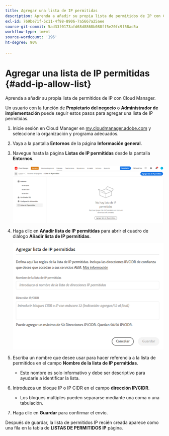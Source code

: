 ```yaml
---
title: Agregar una lista de IP permitidas
description: Aprenda a añadir su propia lista de permitidos de IP con Cloud Manager.
exl-id: 769be71f-5c11-4f98-8906-7a5667a25aee
source-git-commit: 5ad33f0173afd68d8868b088ff5e20fc9f58ad5a
workflow-type: tm+mt
source-wordcount: '196'
ht-degree: 90%

---
```



# Agregar una lista de IP permitidas {#add-ip-allow-list}

Aprenda a añadir su propia lista de permitidos de IP con Cloud Manager.

Un usuario con la función de **Propietario del negocio** o **Administrador de implementación** puede seguir estos pasos para agregar una lista de IP permitidas.

1. Inicie sesión en Cloud Manager en [my.cloudmanager.adobe.com](https://my.cloudmanager.adobe.com/) y seleccione la organización y programa adecuados.

1. Vaya a la pantalla **Entornos** de la página **Información general**.

1. Navegue hasta la página **Listas de IP permitidas** desde la pantalla **Entornos**.

   ![Opción Listas de IP permitidas del panel lateral](/help/implementing/cloud-manager/assets/ip-allow-list/ip-allow-list-create.png)

1. Haga clic en **Añadir lista de IP permitidas** para abrir el cuadro de diálogo **Añadir lista de IP permitidas**.

   ![Cuadro de diálogo Añadir lista de IP permitidas](/help/implementing/cloud-manager/assets/ip-allow-list/ip-allow-list-create02.png)

1. Escriba un nombre que desee usar para hacer referencia a la lista de permitidos en el campo **Nombre de la lista de IP permitidas**.

   * Este nombre es solo informativo y debe ser descriptivo para ayudarle a identificar la lista.

1. Introduzca un bloque IP o IP CIDR en el campo **dirección IP/CIDR**.

   * Los bloques múltiples pueden separarse mediante una coma o una tabulación.

1. Haga clic en **Guardar** para confirmar el envío.

Después de guardar, la lista de permitidos IP recién creada aparece como una fila en la tabla de **LISTAS DE PERMITIDOS IP** página.

